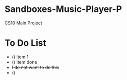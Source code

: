 # Sandboxes-Music-Player-P
CS10 Main Project
# To Do List
- () Item 1
- () Item done
- <del> I do not want to do this<del>
- () 
